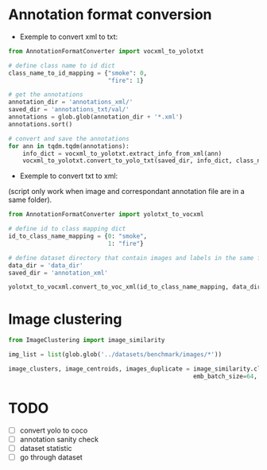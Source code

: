 # Annotation format conversion
- Exemple to convert xml to txt:

```python
from AnnotationFormatConverter import vocxml_to_yolotxt

# define class name to id dict
class_name_to_id_mapping = {"smoke": 0,
                            "fire": 1}

# get the annotations
annotation_dir = 'annotations_xml/'
saved_dir = 'annotations_txt/val/'
annotations = glob.glob(annotation_dir + '*.xml')
annotations.sort()

# convert and save the annotations
for ann in tqdm.tqdm(annotations):
    info_dict = vocxml_to_yolotxt.extract_info_from_xml(ann)
    vocxml_to_yolotxt.convert_to_yolo_txt(saved_dir, info_dict, class_name_to_id_mapping)
```

- Exemple to convert txt to xml:

(script only work when image and correspondant annotation file are in a same folder).

```python
from AnnotationFormatConverter import yolotxt_to_vocxml

# define id to class mapping dict
id_to_class_name_mapping = {0: "smoke",
                            1: "fire"}

# define dataset directory that contain images and labels in the same folder
data_dir = 'data_dir'
saved_dir = 'annotation_xml'

yolotxt_to_vocxml.convert_to_voc_xml(id_to_class_name_mapping, data_dir, 'saved_dir')
```

# Image clustering

```python
from ImageClustering import image_similarity

img_list = list(glob.glob('../datasets/benchmark/images/*'))

image_clusters, image_centroids, images_duplicate = image_similarity.cluster(img_list, sim_threshold=0.93, min_community_size=1, 
                                                    emb_batch_size=64, cluster_batch_size=128, size=320)
```

# TODO
- [ ] convert yolo to coco
- [ ] annotation sanity check
- [ ] dataset statistic
- [ ] go through dataset